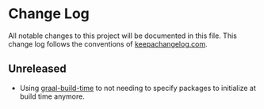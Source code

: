 # Change Log
All notable changes to this project will be documented in this file. This change log follows the conventions of [keepachangelog.com](http://keepachangelog.com/).

## Unreleased
- Using [graal-build-time](https://github.com/clj-easy/graal-build-time) to not needing to specify packages to initialize at build time anymore.
